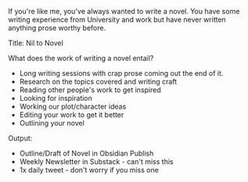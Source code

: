 If you're like me, you've always wanted to write a novel. You have some writing experience from University and work but have never written anything prose worthy before.

Title: Nil to Novel

What does the work of writing a novel entail?

- Long writing sessions with crap prose coming out the end of it.
- Research on the topics covered and writing craft
- Reading other people's work to get inspired
- Looking for inspiration
- Working our plot/character ideas
- Editing your work to get it better
- Outlining your novel

Output:
- Outline/Draft of Novel in Obsidian Publish
- Weekly Newsletter in Substack - can't miss this
- 1x daily tweet - don't worry if you miss one